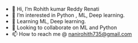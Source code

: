 - 👋 Hi, I’m Rohith kumar Reddy Renati
- 👀 I’m interested in Python , ML, Deep learning.
- 🌱 Learning ML, Deep learning.
- 💞️ Looking to collaborate on ML and Python
- 📫 How to reach me  @ nanirohith735@gmail.com

<!---
Rohithkumar-735/Rohithkumar-735 is a ✨ special ✨ repository because its `README.md` (this file) appears on your GitHub profile.
You can click the Preview link to take a look at your changes.
--->
